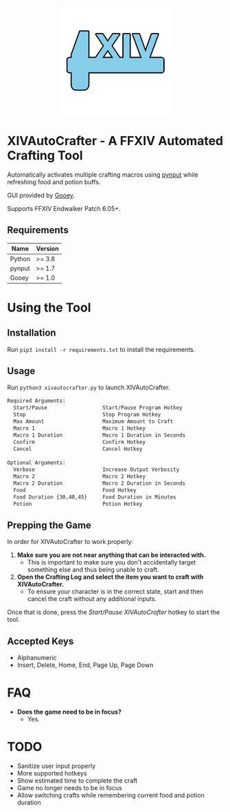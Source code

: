 <p align="center">
    <img alt="XIVAutoCrafter" width=256 height=256 src="https://raw.githubusercontent.com/kn-lim/XIVAutoCrafter/master/images/program_icon.png" />
</p>

# XIVAutoCrafter - A FFXIV Automated Crafting Tool

Automatically activates multiple crafting macros using [pynput](https://pypi.org/project/pynput/) while refreshing food and potion buffs.

GUI provided by [Gooey](https://github.com/chriskiehl/Gooey).

Supports FFXIV Endwalker Patch 6.05+.

## Requirements

| Name | Version |
|------|---------|
| Python | >= 3.8 |
| pynput | >= 1.7 |
| Gooey | >= 1.0 |

# Using the Tool

## Installation

Run `pip3 install -r requirements.txt` to install the requirements.

## Usage

Run `python3 xivautocrafter.py` to launch XIVAutoCrafter.

```
Required Arguments:
  Start/Pause                  Start/Pause Program Hotkey
  Stop                         Stop Program Hotkey
  Max Amount                   Maximum Amount to Craft
  Macro 1                      Macro 1 Hotkey
  Macro 1 Duration             Macro 1 Duration in Seconds
  Confirm                      Confirm Hotkey
  Cancel                       Cancel Hotkey

Optional Arguments:
  Verbose                      Increase Output Verbosity
  Macro 2                      Macro 2 Hotkey
  Macro 2 Duration             Macro 2 Duration in Seconds
  Food                         Food Hotkey
  Food Duration {30,40,45}     Food Duration in Minutes
  Potion                       Potion Hotkey
```

## Prepping the Game

In order for XIVAutoCrafter to work properly:

1. **Make sure you are not near anything that can be interacted with.**
    - This is important to make sure you don't accidentally target something else and thus being unable to craft.
2. **Open the Crafting Log and select the item you want to craft with XIVAutoCrafter.**
    - To ensure your character is in the correct state, start and then cancel the craft without any additional inputs.

Once that is done, press the _Start/Pause XIVAutoCrafter_ hotkey to start the tool.

## Accepted Keys

- Alphanumeric
- Insert, Delete, Home, End, Page Up, Page Down

# FAQ

- **Does the game need to be in focus?**
    - Yes.

# TODO

- Sanitize user input properly
- More supported hotkeys
- Show estimated time to complete the craft
- Game no longer needs to be in focus
- Allow switching crafts while remembering current food and potion duration
